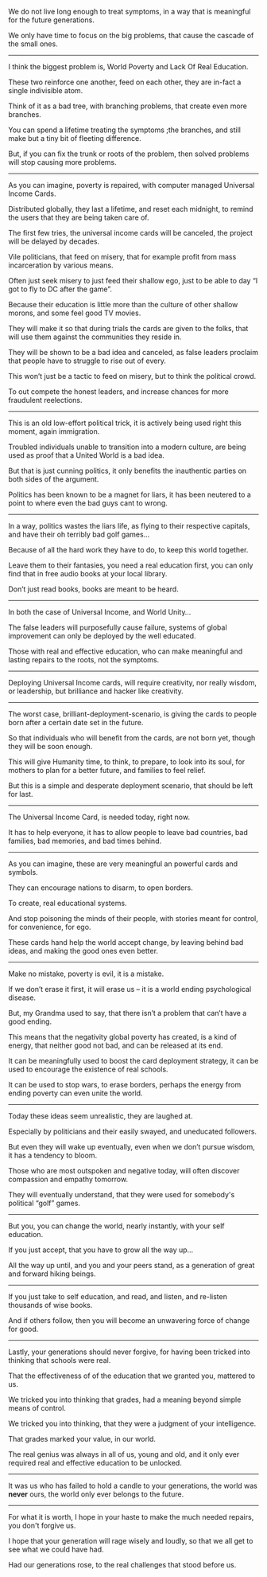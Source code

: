  We do not live long enough to treat symptoms,
in a way that is meaningful for the future generations.

We only have time to focus on the big problems,
that cause the cascade of the small ones.

---

I think the biggest problem is,
World Poverty and Lack Of Real Education.

These two reinforce one another, feed on each other,
they are in-fact a single indivisible atom.

Think of it as a bad tree,
with branching problems, that create even more branches.

You can spend a lifetime treating the symptoms ;the branches,
and still make but a tiny bit of fleeting difference.

But, if you can fix the trunk or roots of the problem,
then solved problems will stop causing more problems.

---

As you can imagine, poverty is repaired,
with computer managed Universal Income Cards.

Distributed globally, they last a lifetime, and reset each midnight,
to remind the users that they are being taken care of.

The first few tries, the universal income cards will be canceled,
the project will be delayed by decades.

Vile politicians, that feed on misery,
that for example profit from mass incarceration by various means.

Often just seek misery to just feed their shallow ego,
just to be able to day “I got to fly to DC after the game”.

Because their education is little more than the culture of other shallow morons,
and some feel good TV movies.

They will make it so that during trials the cards are given to the folks,
that will use them against the communities they reside in.

They will be shown to be a bad idea and canceled,
as false leaders proclaim that people have to struggle to rise out of every.

This won’t just be a tactic to feed on misery,
but to think the political crowd.

To out compete the honest leaders,
and increase chances for more fraudulent reelections.

---

This is an old low-effort political trick, it is actively being used right this moment,
again immigration.

Troubled individuals unable to transition into a modern culture,
are being used as proof that a United World is a bad idea.

But that is just cunning politics,
it only benefits the inauthentic parties on both sides of the argument.

Politics has been known to be a magnet for liars,
it has been neutered to a point to where even the bad guys cant to wrong.

---

In a way, politics wastes the liars life,
as flying to their respective capitals, and have their oh terribly bad golf games…

Because of all the hard work they have to do,
to keep this world together.

Leave them to their fantasies,
you need a real education first, you can only find that in free audio books at your local library.

Don’t just read books,
books are meant to be heard.

---

In both the case of Universal Income,
and World Unity…

The false leaders will purposefully cause failure,
systems of global improvement can only be deployed by the well educated.

Those with real and effective education,
who can make meaningful and lasting repairs to the roots, not the symptoms.

---

Deploying Universal Income cards, will require creativity,
nor really wisdom, or leadership, but brilliance and hacker like  creativity.

---

The worst case, brilliant-deployment-scenario,
is giving the cards to people born after a certain date set in the future.

So that individuals who will benefit from the cards,
are not born yet, though they will be soon enough.

This will give Humanity time, to think, to prepare, to look into its soul,
for mothers to plan for a better future, and families to feel relief.

But this is a simple and desperate deployment scenario,
that should be left for last.

---

The Universal Income Card,
is needed today, right now.

It has to help everyone,
it has to allow people to leave bad countries, bad families, bad memories, and bad times behind.

---

As you can imagine,
these are very meaningful an powerful cards and symbols.

They can encourage nations to disarm,
to open borders.

To create,
real educational systems.

And stop poisoning the minds of their people,
with stories meant for control, for convenience, for ego.

These cards hand help the world accept change,
by leaving behind bad ideas, and making the good ones even better.

---

Make no mistake,
poverty is evil, it is a mistake.

If we don’t erase it first,
it will erase us – it is a world ending psychological disease.

But, my Grandma used to say,
that there isn’t a problem that can’t have a good ending.

This means that the negativity global poverty has created,
is a kind of energy, that neither good not bad, and can be released at its end.

It can be meaningfully used to boost the card deployment strategy,
it can be used to encourage the existence of real schools.

It can be used to stop wars, to erase borders,
perhaps the energy from ending poverty can even unite the world.

---

Today these ideas seem unrealistic,
they are laughed at.

Especially by politicians and their easily swayed,
and uneducated followers.

But even they will wake up eventually,
even when we don’t pursue wisdom, it has a tendency to bloom.

Those who are most outspoken and negative today,
will often discover compassion and empathy tomorrow.

They will eventually understand,
that they were used for somebody's political “golf” games.

---

But you, you can change the world, nearly instantly,
with your self education.

If you just accept,
that you have to grow all the way up…

All the way up until, and you and your peers stand,
as a generation of great and forward hiking beings.

---

If you just take to self education,
and read, and listen, and re-listen thousands of wise books.

And if others follow,
then you will become an unwavering force of change for good.

---

Lastly, your generations should never forgive,
for having been tricked into thinking that schools were real.

That the effectiveness of of the education that we granted you,
mattered to us.

We tricked you into thinking that grades,
had a meaning beyond simple means of control.

We tricked you into thinking,
that they were a judgment of your intelligence.

That grades marked your value,
in our world.

The real genius was always in all of us, young and old,
and it only ever required real and effective education to be unlocked.

---

It was us who has failed to hold a candle to your generations,
the world was __never__ ours, the world only ever belongs to the future.

---

For what it is worth,
I hope in your haste to make the much needed repairs, you don't forgive us.

I hope that your generation will rage wisely and loudly,
so that we all get to see what we could have had.

Had our generations rose,
to the real challenges that stood before us.
